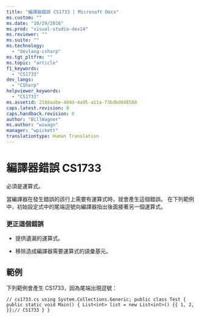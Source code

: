 ```yaml
---
title: "編譯器錯誤 CS1733 | Microsoft Docs"
ms.custom: ""
ms.date: "10/29/2016"
ms.prod: "visual-studio-dev14"
ms.reviewer: ""
ms.suite: ""
ms.technology: 
  - "devlang-csharp"
ms.tgt_pltfrm: ""
ms.topic: "article"
f1_keywords: 
  - "CS1733"
dev_langs: 
  - "CSharp"
helpviewer_keywords: 
  - "CS1733"
ms.assetid: 2188aabe-404d-4a95-a11a-736dbd848508
caps.latest.revision: 8
caps.handback.revision: 8
author: "BillWagner"
ms.author: "wiwagn"
manager: "wpickett"
translationtype: Human Translation
---
```

# 編譯器錯誤 CS1733
必須是運算式。  
  
 當編譯器在發生錯誤的該行上需要有運算式時，就會產生這個錯誤。 在下列範例中，初始設定式中的尾端逗號向編譯器指出後面接著另一個運算式。  
  
### 更正這個錯誤  
  
-   提供遺漏的運算式。  
  
-   移除造成編譯器需要運算式的語彙基元。  
  
## 範例  
 下列範例會產生 CS1733，因為尾端出現逗號：  
  
```  
// cs1733.cs using System.Collections.Generic; public class Test { public static void Main() { List<int> list = new List<int>() {{ 1, 2, }};// CS1733 } }  
```